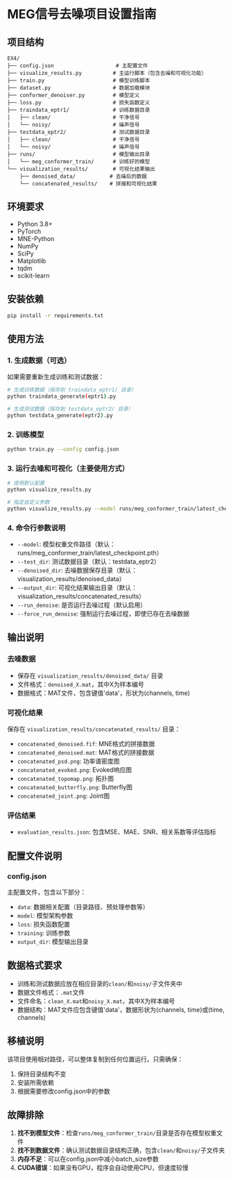 # MEG信号去噪项目设置指南

## 项目结构
```
EX4/
├── config.json                    # 主配置文件
├── visualize_results.py          # 主运行脚本（包含去噪和可视化功能）
├── train.py                      # 模型训练脚本
├── dataset.py                    # 数据加载模块
├── conformer_denoiser.py         # 模型定义
├── loss.py                       # 损失函数定义
├── traindata_eptr1/              # 训练数据目录
│   ├── clean/                    # 干净信号
│   └── noisy/                    # 噪声信号
├── testdata_eptr2/               # 测试数据目录
│   ├── clean/                    # 干净信号
│   └── noisy/                    # 噪声信号
├── runs/                         # 模型输出目录
│   └── meg_conformer_train/      # 训练好的模型
└── visualization_results/        # 可视化结果输出
    ├── denoised_data/           # 去噪后的数据
    └── concatenated_results/    # 拼接和可视化结果
```

## 环境要求
- Python 3.8+
- PyTorch
- MNE-Python
- NumPy
- SciPy
- Matplotlib
- tqdm
- scikit-learn

## 安装依赖
```bash
pip install -r requirements.txt
```

## 使用方法

### 1. 生成数据（可选）
如果需要重新生成训练和测试数据：
```bash
# 生成训练数据（保存到 traindata_eptr1/ 目录）
python traindata_generate(eptr1).py

# 生成测试数据（保存到 testdata_eptr2/ 目录）
python testdata_generate(eptr2).py
```

### 2. 训练模型
```bash
python train.py --config config.json
```

### 3. 运行去噪和可视化（主要使用方式）
```bash
# 使用默认配置
python visualize_results.py

# 指定自定义参数
python visualize_results.py --model runs/meg_conformer_train/latest_checkpoint.pth --test_dir testdata_eptr2
```

### 4. 命令行参数说明
- `--model`: 模型权重文件路径（默认：runs/meg_conformer_train/latest_checkpoint.pth）
- `--test_dir`: 测试数据目录（默认：testdata_eptr2）
- `--denoised_dir`: 去噪数据保存目录（默认：visualization_results/denoised_data）
- `--output_dir`: 可视化结果输出目录（默认：visualization_results/concatenated_results）
- `--run_denoise`: 是否运行去噪过程（默认启用）
- `--force_run_denoise`: 强制运行去噪过程，即使已存在去噪数据

## 输出说明

### 去噪数据
- 保存在 `visualization_results/denoised_data/` 目录
- 文件格式：`denoised_X.mat`，其中X为样本编号
- 数据格式：MAT文件，包含键值'data'，形状为(channels, time)

### 可视化结果
保存在 `visualization_results/concatenated_results/` 目录：
- `concatenated_denoised.fif`: MNE格式的拼接数据
- `concatenated_denoised.mat`: MAT格式的拼接数据
- `concatenated_psd.png`: 功率谱密度图
- `concatenated_evoked.png`: Evoked响应图
- `concatenated_topomap.png`: 拓扑图
- `concatenated_butterfly.png`: Butterfly图
- `concatenated_joint.png`: Joint图

### 评估结果
- `evaluation_results.json`: 包含MSE、MAE、SNR、相关系数等评估指标

## 配置文件说明

### config.json
主配置文件，包含以下部分：
- `data`: 数据相关配置（目录路径、预处理参数等）
- `model`: 模型架构参数
- `loss`: 损失函数配置
- `training`: 训练参数
- `output_dir`: 模型输出目录

## 数据格式要求
- 训练和测试数据应放在相应目录的`clean/`和`noisy/`子文件夹中
- 数据文件格式：`.mat`文件
- 文件命名：`clean_X.mat`和`noisy_X.mat`，其中X为样本编号
- 数据结构：MAT文件应包含键值'data'，数据形状为(channels, time)或(time, channels)

## 移植说明
该项目使用相对路径，可以整体复制到任何位置运行。只需确保：
1. 保持目录结构不变
2. 安装所需依赖
3. 根据需要修改config.json中的参数

## 故障排除
1. **找不到模型文件**：检查`runs/meg_conformer_train/`目录是否存在模型权重文件
2. **找不到数据文件**：确认测试数据目录结构正确，包含`clean/`和`noisy/`子文件夹
3. **内存不足**：可以在config.json中减小batch_size参数
4. **CUDA错误**：如果没有GPU，程序会自动使用CPU，但速度较慢 